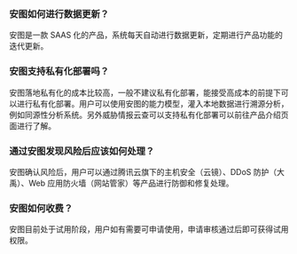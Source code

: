 ### 安图如何进行数据更新？
安图是一款 SAAS 化的产品，系统每天自动进行数据更新，定期进行产品功能的迭代更新。

### 安图支持私有化部署吗？

安图落地私有化的成本比较高，一般不建议私有化部署，能接受高成本的前提下可以进行私有化部署。用户可以使用安图的能力模型，灌入本地数据进行溯源分析，例如同源性分析系统。另外威胁情报云查可以支持私有化部署可以前往产品介绍页面进行了解。
### 通过安图发现风险后应该如何处理？
安图确认风险后，用户可以通过腾讯云旗下的主机安全（云镜）、DDoS 防护（大禹）、Web 应用防火墙（网站管家）等产品进行防御和修复处理。

### 安图如何收费？
安图目前处于试用阶段，用户如有需要可申请使用，申请审核通过后即可获得试用权限。
